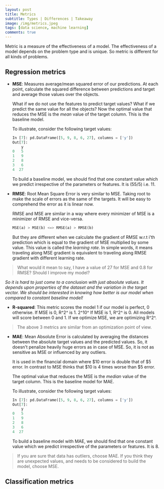```yaml
---
layout: post
title: Metrics
subtitle: Types | Differences | Takeaway
image: /img/metrics.jpeg
tags: [data science, machine learning]
comments: true
---
```


Metric is a measure of the effectiveness of a model. The effectiveness of a model depends on the problem type and is unique. So metric is different for all kinds of problems.

## Regression metrics

- **MSE**: Measures average/mean squared error of our predictions. At each point, calculate the squared difference between predictions and target and average those values over the objects.

    What if we do not use the features to predict target values? What if we predict the same value for all the objects? Now the optimal value that reduces the MSE is the *mean* value of the target column. This is the baseline model.

    To illustrate, consider the following target values:
    ```python
    In [7]: pd.DataFrame([5, 9, 8, 6, 27], columns = ['y'])
    Out[7]: 
        y
    0   5
    1   9
    2   8
    3   6
    4  27
    ```
    To build a baseline model, we should find that one constant value which we predict irrespective of the parameters or features. It is (55/5) i.e. 11.

- **RMSE**: Root Mean Square Error is very similar to MSE. Taking root to make the scale of errors as the same of the targets. It will be easy to comprehend the error as it is linear now.

    RMSE and MSE are similar in a way where every minimizer of MSE is a minimizer of RMSE and vice-versa.
    ```python
    MSE(a) > MSE(b) <=> RMSE(a) > RMSE(b)
    ```

    But they are different when we calculate the gradient of RMSE w.r.t i'th prediction which is equal to the gradient of MSE multiplied by some value. This value is called the *learning rate*. In simple words, it means traveling along MSE gradient is equivalent to traveling along RMSE gradient with different learning rate. 

> What would it mean to say, I have a value of 27 for MSE and 0.8 for RMSE? Should I improve my model? 

*So it is hard to just come to a conclusion with just absolute values. It depends upon properties of the dataset and the variation in the target vector. We should be interested in knowing how better is our model when compared to constant baseline model!*

- **R-squared**: This metric scores the model 1 if our model is perfect, 0 otherwise. 
        If MSE is 0, R^2^ is 1. 2^10^
        If MSE is 1, R^2^ is 0.
    All models will score between 0 and 1. If we optimize MSE, we are optimizing R^2^.

> The above 3 metrics are similar from an optimization point of view.

- **MAE**: Mean Absolute Error is calculated by averaging the distances between the absolute target values and the predicted values. So, it doesn't penalize heavily huge errors as in case of MSE. So, it is not as sensitive as MSE or influenced by any outliers.

    It is used in the financial domain where $10 error is double that of $5 error. In contrast to MSE thinks that $10 is 4 times worse than $5 error.

    The optimal value that reduces the MSE is the *median* value of the target column. This is the baseline model for MAE.

    To illustrate, consider the following target values:
    ```python
    In [7]: pd.DataFrame([5, 9, 8, 6, 27], columns = ['y'])
    Out[7]: 
        y
    0   5
    1   9
    2   8
    3   6
    4  27
    ```
    To build a baseline model with MAE, we should find that one constant value which we predict irrespective of the parameters or features. It is 8.

> If you are sure that data has outliers, choose MAE.
If you think they are unexpected values, and needs to be considered to build the model, choose MSE.

## Classification metrics